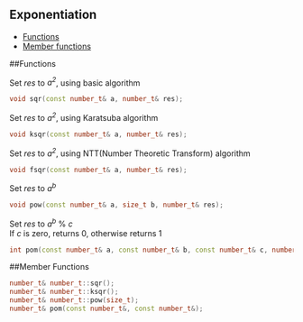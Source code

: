 Exponentiation
-------------

 * [Functions](#Functions)
 * [Member functions](#Member-functions)

##Functions

Set _res_ to _a<sup>2</sup>_, using basic algorithm  
```C++
void sqr(const number_t& a, number_t& res);
```

Set _res_ to _a<sup>2</sup>_, using Karatsuba algorithm  
```C++
void ksqr(const number_t& a, number_t& res);
```

Set _res_ to _a<sup>2</sup>_, using NTT(Number Theoretic Transform) algorithm
```C++
void fsqr(const number_t& a, number_t& res);
```

Set _res_ to _a<sup>b</sup>_
```C++
void pow(const number_t& a, size_t b, number_t& res);
```

Set _res_ to _a<sup>b</sup>_ % _c_  
If _c_ is zero, returns 0, otherwise returns 1
```C++
int pom(const number_t& a, const number_t& b, const number_t& c, number_t& res);
```

##Member Functions

```C++
number_t& number_t::sqr();
number_t& number_t::ksqr();
number_t& number_t::pow(size_t);
number_t& pom(const number_t&, const number_t&);
```
